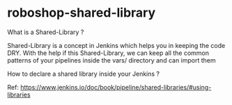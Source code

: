 # roboshop-shared-library

What is a Shared-Library ?

Shared-Library is a concept in Jenkins which helps you in keeping the code DRY.
With the help if this Shared-Library, we can keep all the common patterns of your pipelines inside the vars/ directory and can import them 

How to declare a shared library inside your Jenkins ?

Ref: https://www.jenkins.io/doc/book/pipeline/shared-libraries/#using-libraries